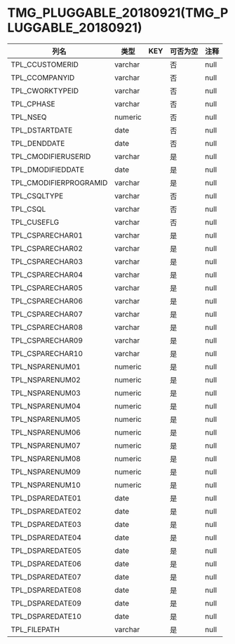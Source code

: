 # TMG_PLUGGABLE_20180921(TMG_PLUGGABLE_20180921)
| 列名   | 类型   | KEY  | 可否为空 | 注释   |
| ---- | ---- | ---- | ---- | ---- |
|TPL_CCUSTOMERID|varchar||否|null|
|TPL_CCOMPANYID|varchar||否|null|
|TPL_CWORKTYPEID|varchar||否|null|
|TPL_CPHASE|varchar||否|null|
|TPL_NSEQ|numeric||否|null|
|TPL_DSTARTDATE|date||否|null|
|TPL_DENDDATE|date||否|null|
|TPL_CMODIFIERUSERID|varchar||是|null|
|TPL_DMODIFIEDDATE|date||是|null|
|TPL_CMODIFIERPROGRAMID|varchar||是|null|
|TPL_CSQLTYPE|varchar||否|null|
|TPL_CSQL|varchar||否|null|
|TPL_CUSEFLG|varchar||否|null|
|TPL_CSPARECHAR01|varchar||是|null|
|TPL_CSPARECHAR02|varchar||是|null|
|TPL_CSPARECHAR03|varchar||是|null|
|TPL_CSPARECHAR04|varchar||是|null|
|TPL_CSPARECHAR05|varchar||是|null|
|TPL_CSPARECHAR06|varchar||是|null|
|TPL_CSPARECHAR07|varchar||是|null|
|TPL_CSPARECHAR08|varchar||是|null|
|TPL_CSPARECHAR09|varchar||是|null|
|TPL_CSPARECHAR10|varchar||是|null|
|TPL_NSPARENUM01|numeric||是|null|
|TPL_NSPARENUM02|numeric||是|null|
|TPL_NSPARENUM03|numeric||是|null|
|TPL_NSPARENUM04|numeric||是|null|
|TPL_NSPARENUM05|numeric||是|null|
|TPL_NSPARENUM06|numeric||是|null|
|TPL_NSPARENUM07|numeric||是|null|
|TPL_NSPARENUM08|numeric||是|null|
|TPL_NSPARENUM09|numeric||是|null|
|TPL_NSPARENUM10|numeric||是|null|
|TPL_DSPAREDATE01|date||是|null|
|TPL_DSPAREDATE02|date||是|null|
|TPL_DSPAREDATE03|date||是|null|
|TPL_DSPAREDATE04|date||是|null|
|TPL_DSPAREDATE05|date||是|null|
|TPL_DSPAREDATE06|date||是|null|
|TPL_DSPAREDATE07|date||是|null|
|TPL_DSPAREDATE08|date||是|null|
|TPL_DSPAREDATE09|date||是|null|
|TPL_DSPAREDATE10|date||是|null|
|TPL_FILEPATH|varchar||是|null|

